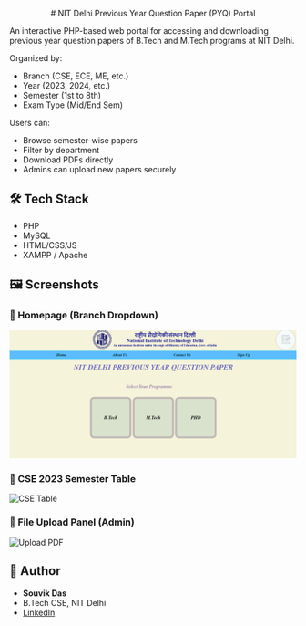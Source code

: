 <p align="center">
#  NIT Delhi Previous Year Question Paper (PYQ) Portal

An interactive PHP-based web portal for accessing and downloading previous year question papers of B.Tech and M.Tech programs at NIT Delhi. 

Organized by:
- Branch (CSE, ECE, ME, etc.)
- Year (2023, 2024, etc.)
- Semester (1st to 8th)
- Exam Type (Mid/End Sem)

Users can:
- Browse semester-wise papers
- Filter by department
- Download PDFs directly
- Admins can upload new papers securely


## 🛠 Tech Stack

- PHP
- MySQL
- HTML/CSS/JS
- XAMPP / Apache


## 🖼️ Screenshots

### 🔹 Homepage (Branch Dropdown)
![Homepage Screenshot](screenshots/homepage.png)

### 🔹 CSE 2023 Semester Table
![CSE Table](screenshots/cse-table.png)

### 🔹 File Upload Panel (Admin)
![Upload PDF](screenshots/upload.png)


## 🙋 Author

- **Souvik Das**
- B.Tech CSE, NIT Delhi
- [LinkedIn](https://linkedin.com/in/souvik-das-234ab9338/)

</p>